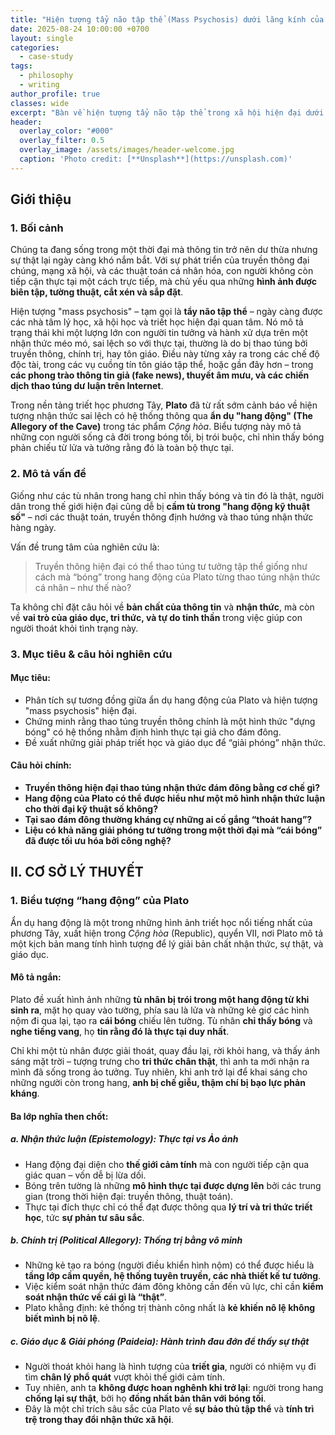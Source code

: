 ```yaml
---
title: "Hiện tượng tẩy não tập thể (Mass Psychosis) dưới lăng kính của Plato (Hang động)"
date: 2025-08-24 10:00:00 +0700
layout: single
categories:
  - case-study
tags:
  - philosophy
  - writing
author_profile: true
classes: wide
excerpt: "Bàn về hiện tượng tẩy não tập thể trong xã hội hiện đại dưới ví dụ Hang động của Plato."
header:
  overlay_color: "#000"
  overlay_filter: 0.5
  overlay_image: /assets/images/header-welcome.jpg
  caption: 'Photo credit: [**Unsplash**](https://unsplash.com)'
---
```



## **Giới thiệu**
### **1. Bối cảnh**
Chúng ta đang sống trong một thời đại mà thông tin trở nên dư thừa nhưng sự thật lại ngày càng khó nắm bắt. Với sự phát triển của truyền thông đại chúng, mạng xã hội, và các thuật toán cá nhân hóa, con người không còn tiếp cận thực tại một cách trực tiếp, mà chủ yếu qua những **hình ảnh được biên tập, tường thuật, cắt xén và sắp đặt**.

Hiện tượng "mass psychosis" – tạm gọi là **tẩy não tập thể** – ngày càng được các nhà tâm lý học, xã hội học và triết học hiện đại quan tâm. Nó mô tả trạng thái khi một lượng lớn con người tin tưởng và hành xử dựa trên một nhận thức méo mó, sai lệch so với thực tại, thường là do bị thao túng bởi truyền thông, chính trị, hay tôn giáo. Điều này từng xảy ra trong các chế độ độc tài, trong các vụ cuồng tín tôn giáo tập thể, hoặc gần đây hơn – trong **các phong trào thông tin giả (fake news), thuyết âm mưu, và các chiến dịch thao túng dư luận trên Internet**.

Trong nền tảng triết học phương Tây, **Plato** đã từ rất sớm cảnh báo về hiện tượng nhận thức sai lệch có hệ thống thông qua **ẩn dụ "hang động" (The Allegory of the Cave)** trong tác phẩm _Cộng hòa_. Biểu tượng này mô tả những con người sống cả đời trong bóng tối, bị trói buộc, chỉ nhìn thấy bóng phản chiếu từ lửa và tưởng rằng đó là toàn bộ thực tại.

### **2. Mô tả vấn đề**
Giống như các tù nhân trong hang chỉ nhìn thấy bóng và tin đó là thật, người dân trong thế giới hiện đại cũng dễ bị **cầm tù trong "hang động kỹ thuật số"** – nơi các thuật toán, truyền thông định hướng và thao túng nhận thức hàng ngày.

Vấn đề trung tâm của nghiên cứu là:

>Truyền thông hiện đại có thể thao túng tư tưởng tập thể giống như cách mà “bóng” trong hang động của Plato từng thao túng nhận thức cá nhân – như thế nào?

Ta không chỉ đặt câu hỏi về **bản chất của thông tin** và **nhận thức**, mà còn về **vai trò của giáo dục, tri thức, và tự do tinh thần** trong việc giúp con người thoát khỏi tình trạng này.

### **3. Mục tiêu & câu hỏi nghiên cứu**
#### Mục tiêu:
- Phân tích sự tương đồng giữa ẩn dụ hang động của Plato và hiện tượng "mass psychosis" hiện đại.
- Chứng minh rằng thao túng truyền thông chính là một hình thức "dựng bóng" có hệ thống nhằm định hình thực tại giả cho đám đông.
- Đề xuất những giải pháp triết học và giáo dục để “giải phóng” nhận thức.

#### Câu hỏi chính:
- **Truyền thông hiện đại thao túng nhận thức đám đông bằng cơ chế gì?**
- **Hang động của Plato có thể được hiểu như một mô hình nhận thức luận cho thời đại kỹ thuật số không?**
- **Tại sao đám đông thường kháng cự những ai cố gắng “thoát hang”?**
- **Liệu có khả năng giải phóng tư tưởng trong một thời đại mà “cái bóng” đã được tối ưu hóa bởi công nghệ?**

## **II. CƠ SỞ LÝ THUYẾT**
### 1. **Biểu tượng “hang động” của Plato**
Ẩn dụ hang động là một trong những hình ảnh triết học nổi tiếng nhất của phương Tây, xuất hiện trong _Cộng hòa_ (Republic), quyển VII, nơi Plato mô tả một kịch bản mang tính hình tượng để lý giải bản chất nhận thức, sự thật, và giáo dục.

#### Mô tả ngắn:
Plato đề xuất hình ảnh những **tù nhân bị trói trong một hang động từ khi sinh ra**, mặt họ quay vào tường, phía sau là lửa và những kẻ giơ các hình nộm đi qua lại, tạo ra **cái bóng** chiếu lên tường. Tù nhân **chỉ thấy bóng** và **nghe tiếng vang**, họ **tin rằng đó là thực tại duy nhất**.

Chỉ khi một tù nhân được giải thoát, quay đầu lại, rời khỏi hang, và thấy ánh sáng mặt trời – tượng trưng cho **tri thức chân thật**, thì anh ta mới nhận ra mình đã sống trong ảo tưởng. Tuy nhiên, khi anh trở lại để khai sáng cho những người còn trong hang, **anh bị chế giễu, thậm chí bị bạo lực phản kháng**.

#### Ba lớp nghĩa then chốt:
##### a. **Nhận thức luận (Epistemology): Thực tại vs Ảo ảnh**
- Hang động đại diện cho **thế giới cảm tính** mà con người tiếp cận qua giác quan – vốn dễ bị lừa dối.
- Bóng trên tường là những **mô hình thực tại được dựng lên** bởi các trung gian (trong thời hiện đại: truyền thông, thuật toán).
- Thực tại đích thực chỉ có thể đạt được thông qua **lý trí và tri thức triết học**, tức **sự phản tư sâu sắc**.
##### **b. Chính trị (Political Allegory): Thống trị bằng vô minh** 
- Những kẻ tạo ra bóng (người điều khiển hình nộm) có thể được hiểu là **tầng lớp cầm quyền, hệ thống tuyên truyền, các nhà thiết kế tư tưởng**.
- Việc kiểm soát nhận thức đám đông không cần đến vũ lực, chỉ cần **kiểm soát nhận thức về cái gì là “thật”**.
- Plato khẳng định: kẻ thống trị thành công nhất là **kẻ khiến nô lệ không biết mình bị nô lệ**.
##### **c. Giáo dục & Giải phóng (Paideia): Hành trình đau đớn để thấy sự thật**
- Người thoát khỏi hang là hình tượng của **triết gia**, người có nhiệm vụ đi tìm **chân lý phổ quát** vượt khỏi thế giới cảm tính.
- Tuy nhiên, anh ta **không được hoan nghênh khi trở lại**: người trong hang **chống lại sự thật**, bởi họ **đồng nhất bản thân với bóng tối**.
- Đây là một chỉ trích sâu sắc của Plato về **sự bảo thủ tập thể** và **tính trì trệ trong thay đổi nhận thức xã hội**.
 

